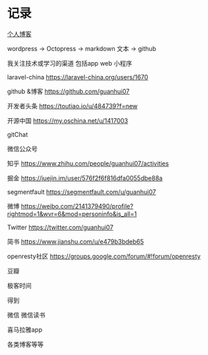 # 记录

[个人博客](https://guanhui07.github.io/blog/)


wordpress -> Octopress -> markdown 文本 -> github

我关注技术或学习的渠道 包括app  web 小程序

laravel-china https://laravel-china.org/users/1670

github &博客  https://github.com/guanhui07

开发者头条 https://toutiao.io/u/484739?f=new

开源中国  https://my.oschina.net/u/1417003

gitChat

微信公众号

知乎 https://www.zhihu.com/people/guanhui07/activities

掘金 https://juejin.im/user/576f2f6f816dfa0055dbe88a

segmentfault https://segmentfault.com/u/guanhui07

微博  https://weibo.com/2141379490/profile?rightmod=1&wvr=6&mod=personinfo&is_all=1

Twitter  https://twitter.com/guanhui07

简书 https://www.jianshu.com/u/e479b3bdeb65

openresty社区 https://groups.google.com/forum/#!forum/openresty

豆瓣

极客时间

得到

微信
微信读书


喜马拉雅app

各类博客等等 
